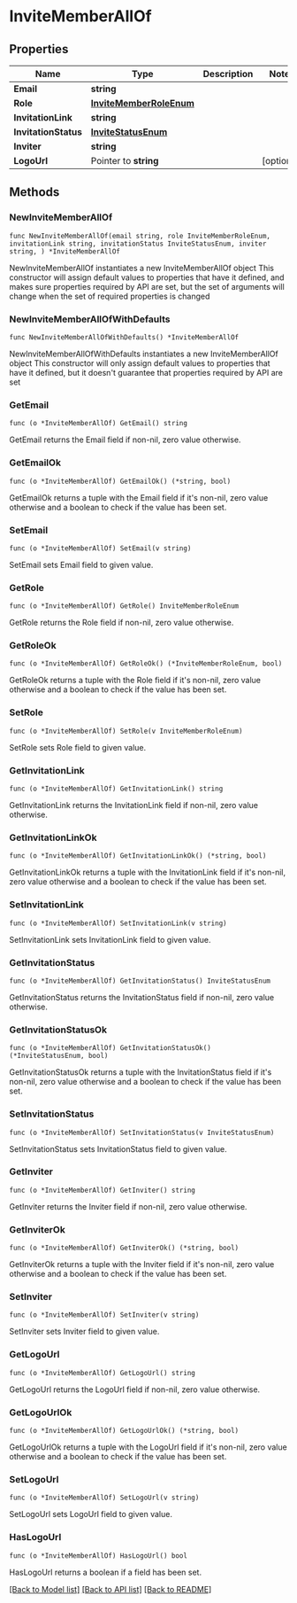 # InviteMemberAllOf

## Properties

Name | Type | Description | Notes
------------ | ------------- | ------------- | -------------
**Email** | **string** |  | 
**Role** | [**InviteMemberRoleEnum**](InviteMemberRoleEnum.md) |  | 
**InvitationLink** | **string** |  | 
**InvitationStatus** | [**InviteStatusEnum**](InviteStatusEnum.md) |  | 
**Inviter** | **string** |  | 
**LogoUrl** | Pointer to **string** |  | [optional] 

## Methods

### NewInviteMemberAllOf

`func NewInviteMemberAllOf(email string, role InviteMemberRoleEnum, invitationLink string, invitationStatus InviteStatusEnum, inviter string, ) *InviteMemberAllOf`

NewInviteMemberAllOf instantiates a new InviteMemberAllOf object
This constructor will assign default values to properties that have it defined,
and makes sure properties required by API are set, but the set of arguments
will change when the set of required properties is changed

### NewInviteMemberAllOfWithDefaults

`func NewInviteMemberAllOfWithDefaults() *InviteMemberAllOf`

NewInviteMemberAllOfWithDefaults instantiates a new InviteMemberAllOf object
This constructor will only assign default values to properties that have it defined,
but it doesn't guarantee that properties required by API are set

### GetEmail

`func (o *InviteMemberAllOf) GetEmail() string`

GetEmail returns the Email field if non-nil, zero value otherwise.

### GetEmailOk

`func (o *InviteMemberAllOf) GetEmailOk() (*string, bool)`

GetEmailOk returns a tuple with the Email field if it's non-nil, zero value otherwise
and a boolean to check if the value has been set.

### SetEmail

`func (o *InviteMemberAllOf) SetEmail(v string)`

SetEmail sets Email field to given value.


### GetRole

`func (o *InviteMemberAllOf) GetRole() InviteMemberRoleEnum`

GetRole returns the Role field if non-nil, zero value otherwise.

### GetRoleOk

`func (o *InviteMemberAllOf) GetRoleOk() (*InviteMemberRoleEnum, bool)`

GetRoleOk returns a tuple with the Role field if it's non-nil, zero value otherwise
and a boolean to check if the value has been set.

### SetRole

`func (o *InviteMemberAllOf) SetRole(v InviteMemberRoleEnum)`

SetRole sets Role field to given value.


### GetInvitationLink

`func (o *InviteMemberAllOf) GetInvitationLink() string`

GetInvitationLink returns the InvitationLink field if non-nil, zero value otherwise.

### GetInvitationLinkOk

`func (o *InviteMemberAllOf) GetInvitationLinkOk() (*string, bool)`

GetInvitationLinkOk returns a tuple with the InvitationLink field if it's non-nil, zero value otherwise
and a boolean to check if the value has been set.

### SetInvitationLink

`func (o *InviteMemberAllOf) SetInvitationLink(v string)`

SetInvitationLink sets InvitationLink field to given value.


### GetInvitationStatus

`func (o *InviteMemberAllOf) GetInvitationStatus() InviteStatusEnum`

GetInvitationStatus returns the InvitationStatus field if non-nil, zero value otherwise.

### GetInvitationStatusOk

`func (o *InviteMemberAllOf) GetInvitationStatusOk() (*InviteStatusEnum, bool)`

GetInvitationStatusOk returns a tuple with the InvitationStatus field if it's non-nil, zero value otherwise
and a boolean to check if the value has been set.

### SetInvitationStatus

`func (o *InviteMemberAllOf) SetInvitationStatus(v InviteStatusEnum)`

SetInvitationStatus sets InvitationStatus field to given value.


### GetInviter

`func (o *InviteMemberAllOf) GetInviter() string`

GetInviter returns the Inviter field if non-nil, zero value otherwise.

### GetInviterOk

`func (o *InviteMemberAllOf) GetInviterOk() (*string, bool)`

GetInviterOk returns a tuple with the Inviter field if it's non-nil, zero value otherwise
and a boolean to check if the value has been set.

### SetInviter

`func (o *InviteMemberAllOf) SetInviter(v string)`

SetInviter sets Inviter field to given value.


### GetLogoUrl

`func (o *InviteMemberAllOf) GetLogoUrl() string`

GetLogoUrl returns the LogoUrl field if non-nil, zero value otherwise.

### GetLogoUrlOk

`func (o *InviteMemberAllOf) GetLogoUrlOk() (*string, bool)`

GetLogoUrlOk returns a tuple with the LogoUrl field if it's non-nil, zero value otherwise
and a boolean to check if the value has been set.

### SetLogoUrl

`func (o *InviteMemberAllOf) SetLogoUrl(v string)`

SetLogoUrl sets LogoUrl field to given value.

### HasLogoUrl

`func (o *InviteMemberAllOf) HasLogoUrl() bool`

HasLogoUrl returns a boolean if a field has been set.


[[Back to Model list]](../README.md#documentation-for-models) [[Back to API list]](../README.md#documentation-for-api-endpoints) [[Back to README]](../README.md)


